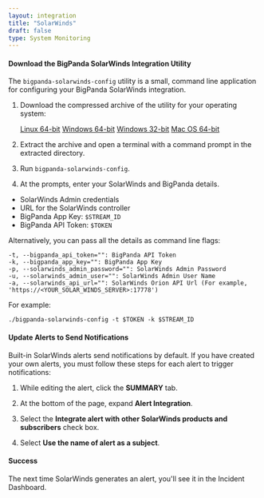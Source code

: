 ```yaml
---
layout: integration 
title: "SolarWinds"
draft: false
type: System Monitoring
---
```


#### Download the BigPanda SolarWinds Integration Utility

The `bigpanda-solarwinds-config` utility is a small, command line application for configuring your BigPanda SolarWinds integration.

1. Download the compressed archive of the utility for your operating system:

    [Linux 64-bit](https://s3.amazonaws.com/bp-solarwinds-config/latest/bigpanda-solarwinds-config_linux_amd64.tar.gz)
    [Windows 64-bit](https://s3.amazonaws.com/bp-solarwinds-config/latest/bigpanda-solarwinds-config_windows_amd64.zip)
    [Windows 32-bit](https://s3.amazonaws.com/bp-solarwinds-config/latest/bigpanda-solarwinds-config_windows_386.zip)
    [Mac OS 64-bit](https://s3.amazonaws.com/bp-solarwinds-config/latest/bigpanda-solarwinds-config_darwin_amd64.zip)

2. Extract the archive and open a terminal with a command prompt in the extracted directory.

3. Run `bigpanda-solarwinds-config`.

4. At the prompts, enter your SolarWinds and BigPanda details.

  * SolarWinds Admin credentials
  * URL for the SolarWinds controller
  * BigPanda App Key: `$STREAM_ID` 
  * BigPanda API Token: `$TOKEN`
    
  Alternatively, you can pass all the details as command line flags:

```
-t, --bigpanda_api_token="": BigPanda API Token
-k, --bigpanda_app_key="": BigPanda App Key
-p, --solarwinds_admin_password="": SolarWinds Admin Password
-u, --solarwinds_admin_user="": SolarWinds Admin User Name
-a, --solarwinds_api_url="": SolarWinds Orion API Url (For example, 'https://<YOUR_SOLAR_WINDS_SERVER>:17778')   
```
  For example:

```
./bigpanda-solarwinds-config -t $TOKEN -k $STREAM_ID
```

<!-- section-separator -->

#### Update Alerts to Send Notifications

Built-in SolarWinds alerts send notifications by default. If you have created your own alerts, you must follow these steps for each alert to trigger notifications:

1. While editing the alert, click the **SUMMARY** tab.

2. At the bottom of the page, expand **Alert Integration**.

3. Select the **Integrate alert with other SolarWinds products and subscribers** check box.

4. Select **Use the name of alert as a subject**.

<!-- section-separator -->

#### Success
The next time SolarWinds generates an alert, you'll see it in the Incident Dashboard.

